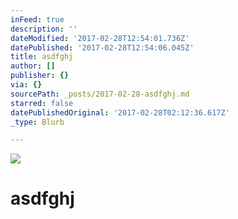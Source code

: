 ```yaml
---
inFeed: true
description: ''
dateModified: '2017-02-28T12:54:01.736Z'
datePublished: '2017-02-28T12:54:06.045Z'
title: asdfghj
author: []
publisher: {}
via: {}
sourcePath: _posts/2017-02-28-asdfghj.md
starred: false
datePublishedOriginal: '2017-02-28T02:12:36.617Z'
_type: Blurb

---
```

![](https://the-grid-user-content.s3-us-west-2.amazonaws.com/4ed13cf3-0ca9-4b64-8f0a-f87b9b4612e5.jpg)

# asdfghj